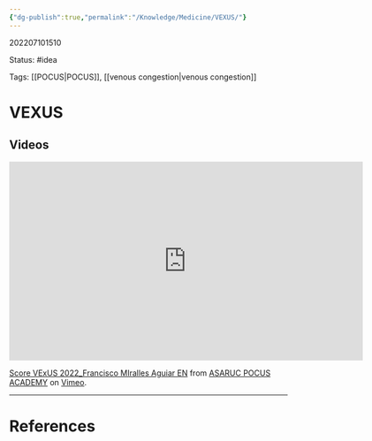 ```yaml
---
{"dg-publish":true,"permalink":"/Knowledge/Medicine/VEXUS/"}
---
```



202207101510

Status: #idea

Tags: [[POCUS\|POCUS]], [[venous congestion\|venous congestion]]

# VEXUS
## Videos
<iframe src="https://player.vimeo.com/video/720642428?h=8d326a8081&title=0&byline=0&portrait=0" width="640" height="360" frameborder="0" allow="autoplay; fullscreen; picture-in-picture" allowfullscreen></iframe>
<p><a href="https://vimeo.com/720642428">Score VExUS 2022_Francisco MIralles Aguiar EN</a> from <a href="https://vimeo.com/asaruc">ASARUC POCUS ACADEMY</a> on <a href="https://vimeo.com">Vimeo</a>.</p>








___

# References